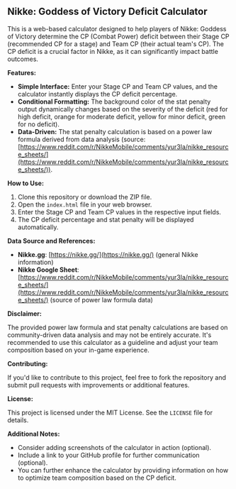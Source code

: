 ## Nikke: Goddess of Victory Deficit Calculator

This is a web-based calculator designed to help players of Nikke: Goddess of Victory determine the CP (Combat Power) deficit between their Stage CP (recommended CP for a stage) and Team CP (their actual team's CP). The CP deficit is a crucial factor in Nikke, as it can significantly impact battle outcomes.

**Features:**

- **Simple Interface:** Enter your Stage CP and Team CP values, and the calculator instantly displays the CP deficit percentage.
- **Conditional Formatting:** The background color of the stat penalty output dynamically changes based on the severity of the deficit (red for high deficit, orange for moderate deficit, yellow for minor deficit, green for no deficit).
- **Data-Driven:** The stat penalty calculation is based on a power law formula derived from data analysis (source: [https://www.reddit.com/r/NikkeMobile/comments/yur3la/nikke_resource_sheets/](https://www.reddit.com/r/NikkeMobile/comments/yur3la/nikke_resource_sheets/)).

**How to Use:**

1. Clone this repository or download the ZIP file.
2. Open the `index.html` file in your web browser.
3. Enter the Stage CP and Team CP values in the respective input fields.
4. The CP deficit percentage and stat penalty will be displayed automatically.

**Data Source and References:**

- **Nikke.gg**: [https://nikke.gg/](https://nikke.gg/) (general Nikke information)
- **Nikke Google Sheet**: [https://www.reddit.com/r/NikkeMobile/comments/yur3la/nikke_resource_sheets/](https://www.reddit.com/r/NikkeMobile/comments/yur3la/nikke_resource_sheets/) (source of power law formula data)

**Disclaimer:**

The provided power law formula and stat penalty calculations are based on community-driven data analysis and may not be entirely accurate. It's recommended to use this calculator as a guideline and adjust your team composition based on your in-game experience.

**Contributing:**

If you'd like to contribute to this project, feel free to fork the repository and submit pull requests with improvements or additional features.

**License:**

This project is licensed under the MIT License.  See the `LICENSE` file for details.

**Additional Notes:**

- Consider adding screenshots of the calculator in action (optional).
- Include a link to your GitHub profile for further communication (optional).
- You can further enhance the calculator by providing information on how to optimize team composition based on the CP deficit.
